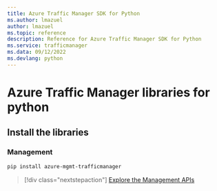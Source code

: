 ```yaml
---
title: Azure Traffic Manager SDK for Python
ms.author: lmazuel
author: lmazuel
ms.topic: reference
description: Reference for Azure Traffic Manager SDK for Python
ms.service: trafficmanager
ms.data: 09/12/2022
ms.devlang: python
---
```

# Azure Traffic Manager libraries for python

## Install the libraries

### Management

```bash
pip install azure-mgmt-trafficmanager
```

> [!div class="nextstepaction"]
> [Explore the Management APIs](/python/api/overview/azure/trafficmanager/management)